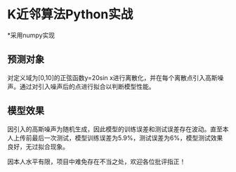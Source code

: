 # K近邻算法Python实战  
*采用numpy实现  
## 预测对象  
对定义域为[0,10]的正弦函数y=20sin x进行离散化，并在每个离散点引入高斯噪声。通过对引入噪声后的点进行拟合以判断模型性能。  
## 模型效果  
因引入的高斯噪声为随机生成，因此模型的训练误差和测试误差存在波动。直至本人上传前最后一次测试，模型训练误差为5.9%，测试误差为6%，模型测试效果良好，无过拟合现象。  
  
因本人水平有限，项目中难免存在不当之处，欢迎各位批评指正！  
